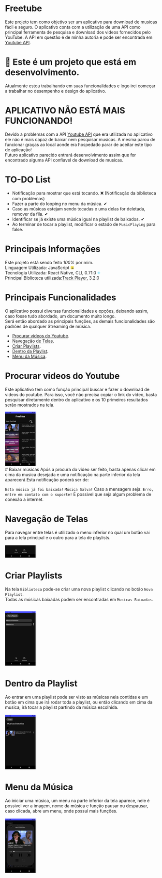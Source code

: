 # Freetube

Este projeto tem como objetivo ser um aplicativo para download de musicas fácil e seguro. O aplicativo conta com a utilização de uma API como principal ferramenta de pesquisa e download dos videos fornecidos pelo YouTube. A API em questão é de minha autoria e pode ser encontrada em <a href="https://github.com/dudrt/Youtube_API">Youtube API</a>.

# 🔧 Este é um projeto que está em desenvolvimento. 
Atualmente estou trabalhando em suas funcionalidades e logo irei começar a trabalhar no desempenho e design do aplicativo.

# APLICATIVO NÃO ESTÁ MAIS FUNCIONANDO!

Devido a problemas com a API <a href="https://github.com/dudrt/Youtube_API">Youtube API</a> que era utilizada no aplicativo ele não é mais capaz de baixar nem pesquisar musicas. A mesma parou de funcionar graças ao local aonde era hospedado parar de aceitar este tipo de aplicação!
<BR>
Futuro aplicativo parecido entrará desenvolvimento assim que for encontrado alguma API confiavel de download de musicas.

# TO-DO List

- Notificação para mostrar que está tocando. ❌ (Notificação da biblioteca com problemas)
- Fazer a parte do looping no menu da música. ✔
- Caso as músicas estejam sendo tocadas e uma delas for deletada, remover da fila. ✔
- Identificar se já existe uma música igual na playlist de baixados. ✔
- Ao terminar de tocar a playlist, modificar o estado de `MusicPlaying` para false. 

# Principais Informações
Este projeto está sendo feito *100%* por mim.<br>
Linguagem Utilizada: JavaScript <img src='https://raw.githubusercontent.com/devicons/devicon/master/icons/javascript/javascript-original.svg' width="2%"><br>
Tecnologia Utilizada: React Native, CLI, 0.71.0 <img src='https://raw.githubusercontent.com/devicons/devicon/master/icons/react/react-original.svg' width="2%"><br>
Principal Biblioteca utilizada:<a href='https://rntp.dev'>Track Player</a>, 3.2.0

# Principais Funcionalidades

O aplicativo possui diversas funcionalidades e opções, deixando assim, caso fosse tudo abordado, um documento muito longo.<br>Será então abordado as principais funções, as demais funcionalidades são padrões de qualquer Streaming de música.<br>

- <a href='#procurar-videos-do-youtube'>Procurar videos do Youtube</a>.
- <a href='#navegação-de-telas'>Navegação de Telas</a>.
- <a href='#criar-playlists'>Criar Playlists</a>.
- <a href='#dentro-da-playlist'>Dentro da Playlist</a>.
- <a href='#menu-da-música'>Menu da Música</a>.



# Procurar videos do Youtube
Este aplicativo tem como função principal buscar e fazer o download de videos do youtube. Para isso, você não precisa copiar o link do vídeo, basta pesquisar diretamente dentro do aplicativo e os 10 primeiros resultados serão mostrados na tela.<br>

<img src="github_img/img_principal.png" width="20%">

<br>
# Baixar músicas
Após a procura do video ser feito, basta apenas clicar em cima da musica desejada e uma notificação na parte inferior da tela aparecerá.Esta notificação poderá ser de:<br>

`Esta música já foi baixada!`
`Música Salva!`
Caso a mensagem seja:
`Erro, entre em contato com o suporte!`
É possivel que seja algum problema de conexão a internet.

# Navegação de Telas

Para navegar entre telas é utilizado o menu inferior no qual um botão vai para a tela principal e o outro para a tela de playlists.<br><br>
<img src="github_img/menu_navegar.png" width="20%">


# Criar Playlists

Na tela `Biblioteca` pode-se criar uma nova playlist clicando no botão `Nova Playlist`.<br>
Todas as músicas baixadas podem ser encontradas em `Musicas Baixadas`.<br><br>

<img src="github_img/bibliotecas.png" width="20%"><br>

# Dentro da Playlist

Ao entrar em uma playlist pode ser visto as músicas nela contidas e um botão em cima que irá rodar toda a playlist, ou então clicando em cima da musica, irá tocar a playlist partindo da música escolhida.<br><br>
<img src="github_img/dentro_biblioteca.png" width="20%"><br>


# Menu da Música

Ao iniciar uma música, um menu na parte inferior da tela aparece, nele é possivel ver a imagem, nome da música e função pausar ou despausar, caso clicada, abre um menu, onde possui mais funções.<br><br>
<img src="github_img/musica_menu.png" width="20%"><br>



